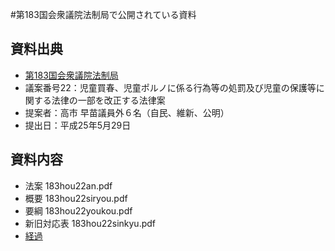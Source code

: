 #第183国会衆議院法制局で公開されている資料

## 資料出典
* [第183国会衆議院法制局](http://www.shugiin.go.jp/itdb_annai.nsf/html/statics/housei/html/h-shyuhou183.html#houdata)
* 議案番号22：児童買春、児童ポルノに係る行為等の処罰及び児童の保護等に関する法律の一部を改正する法律案
* 提案者：高市 早苗議員外６名（自民、維新、公明）
* 提出日：平成25年5月29日

## 資料内容
* 法案 183hou22an.pdf
* 概要 183hou22siryou.pdf
* 要綱 183hou22youkou.pdf
* 新旧対応表 183hou22sinkyu.pdf
* [経過]( http://www.shugiin.go.jp/itdb_gian.nsf/html/gian/keika/1DB4CD2.htm)

